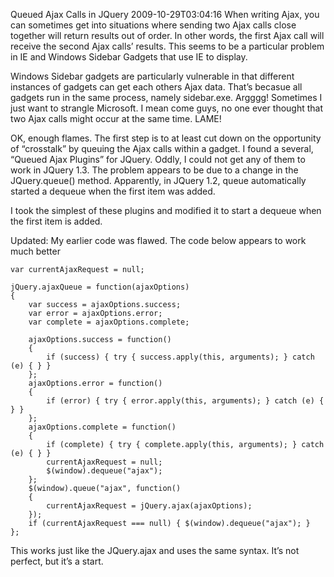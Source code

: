 Queued Ajax Calls in JQuery
2009-10-29T03:04:16
When writing Ajax, you can sometimes get into situations where sending two Ajax calls close together will return results out of order. In other words, the first Ajax call will receive the second Ajax calls’ results. This seems to be a particular problem in IE and Windows Sidebar Gadgets that use IE to display.

Windows Sidebar gadgets are particularly vulnerable in that different instances of gadgets can get each others Ajax data. That’s becasue all gadgets run in the same process, namely sidebar.exe. Argggg! Sometimes I just want to strangle Microsoft. I mean come guys, no one ever thought that two Ajax calls might occur at the same time. LAME!

OK, enough flames. The first step is to at least cut down on the opportunity of “crosstalk” by queuing the Ajax calls within a gadget. I found a several, “Queued Ajax Plugins” for JQuery. Oddly, I could not get any of them to work in JQuery 1.3. The problem appears to be due to a change in the JQuery.queue() method. Apparently, in JQuery 1.2, queue automatically started a dequeue when the first item was added.

I took the simplest of these plugins and modified it to start a dequeue when the first item is added.

Updated: My earlier code was flawed. The code below appears to work much better
    
    var currentAjaxRequest = null;  
      
    jQuery.ajaxQueue = function(ajaxOptions)  
    {  
        var success = ajaxOptions.success;  
        var error = ajaxOptions.error;  
        var complete = ajaxOptions.complete;  
      
        ajaxOptions.success = function()  
        {  
            if (success) { try { success.apply(this, arguments); } catch (e) { } }  
        };  
        ajaxOptions.error = function()  
        {  
            if (error) { try { error.apply(this, arguments); } catch (e) { } }  
        };  
        ajaxOptions.complete = function()  
        {  
            if (complete) { try { complete.apply(this, arguments); } catch (e) { } }  
            currentAjaxRequest = null;  
            $(window).dequeue("ajax");  
        };  
        $(window).queue("ajax", function()  
        {  
            currentAjaxRequest = jQuery.ajax(ajaxOptions);  
        });  
        if (currentAjaxRequest === null) { $(window).dequeue("ajax"); }  
    };  
    

  


  


This works just like the JQuery.ajax and uses the same syntax. It’s not perfect, but it’s a start.
